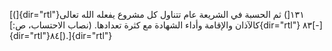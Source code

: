 [(]{dir="rtl"}١٣١[) ثم الحسبة في الشريعة عام تتناول كل مشروع يفعله الله
تعالى كالآذان والإقامة وأداء الشهادة مع كثرة تعدادها. (نصاب الاحتساب،
ص:]{dir="rtl"} ٨٣[-]{dir="rtl"}٨٤[).]{dir="rtl"}
